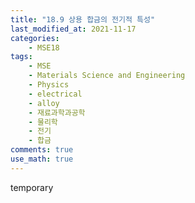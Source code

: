 ```yaml
---
title: "18.9 상용 합금의 전기적 특성"
last_modified_at: 2021-11-17
categories:
    - MSE18
tags:
    - MSE
    - Materials Science and Engineering
    - Physics
    - electrical
    - alloy
    - 재료과학과공학
    - 물리학
    - 전기
    - 합금
comments: true
use_math: true
---
```


temporary